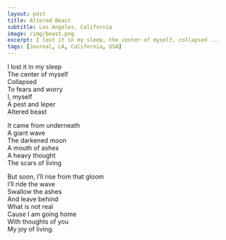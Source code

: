 ```yaml
---
layout: post
title: Altered Beast
subtitle: Los Angeles, California
image: /img/beast.png
excerpt: I lost it in my sleep, the center of myself, collapsed ...
tags: [Journal, LA, California, USA]
---
```


I lost it in my sleep  
The center of myself  
Collapsed  
To fears and worry  
I, myself  
A pest and leper  
Altered beast  

It came from underneath  
A giant wave  
The darkened moon  
A mouth of ashes  
A heavy thought  
The scars of living  

But soon, I’ll rise from that gloom  
I’ll ride the wave  
Swallow the ashes  
And leave behind  
What is not real  
Cause I am going home  
With thoughts of you  
My joy of living.  
